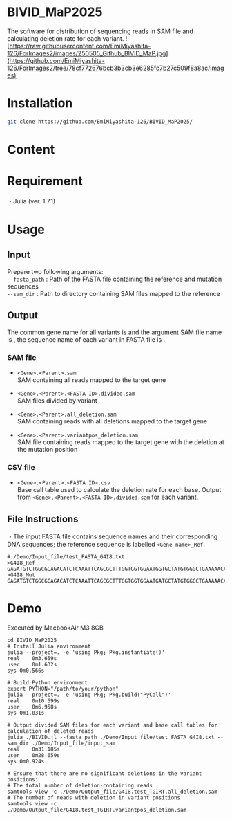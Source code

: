 # BIVID_MaP2025

The software for distribution of sequencing reads in SAM file and calculating deletion rate for each variant.
![https://raw.githubusercontent.com/EmiMiyashita-126/ForImages2/images/250505_Github_BIVID_MaP.jpg](https://github.com/EmiMiyashita-126/ForImages2/tree/78cf772676bcb3b3cb3e6285fc7b27c509f8a8ac/images)
# Installation 
```bash
git clone https://github.com/EmiMiyashita-126/BIVID_MaP2025/
```

# Content

# Requirement

・Julia (ver. 1.7.1)

# Usage
## Input

Prepare two  following arguments: <br>
  `--fasta_path` : Path of the FASTA file containing the reference and mutation sequences<br>
  `--sam_dir` : Path to directory containing SAM files mapped to the reference<br>


## Output
The common gene name for all variants is <Gene> and the argument SAM file name is <Parent>, the sequence name of each variant in FASTA file is <FASTA ID>. 
### SAM file

- `<Gene>.<Parent>.sam`  
  SAM containing all reads mapped to the target gene<br>

- `<Gene>.<Parent>.<FASTA ID>.divided.sam`  
  SAM files divided by variant

- `<Gene>.<Parent>.all_deletion.sam`  
  SAM containing reads with all deletions mapped to the target gene 

- `<Gene>.<Parent>.variantpos_deletion.sam`  
   SAM file containing reads mapped to the target gene with the deletion at the mutation position

### CSV file

- `<Gene>.<Parent>.<FASTA ID>.csv`  
  Base call table used to calculate the deletion rate for each base. Output from `<Gene>.<Parent>.<FASTA ID>.divided.sam` for each variant. 

## File Instructions
・The input FASTA file contains sequence names and their corresponding DNA sequences; the reference sequence is labelled 	`<Gene name>_Ref`.
```text
#./Demo/Input_file/test_FASTA_G4I8.txt
>G4I8_Ref
GAGATGTCTGGCGCAGACATCTCAAATTCAGCGCTTTGGTGGTGGAATGGTGCTATGTGGGCTGAAAAACAAATCGGGCTTCGGTCCGGTTC
>G4I8_Mut
GAGATGTCTGGCGCAGACATCTCAAATTCAGCGCTTTGGTGGTGGAATGATGCTATGTGGGCTGAAAAACAAATCGGGCTTCGGTCCGGTTC
```

# Demo
Executed by MacbookAir M3 8GB
```text
cd BIVID_MaP2025
# Install Julia environment
julia --project=. -e 'using Pkg; Pkg.instantiate()'
real	0m3.659s
user	0m1.632s
sys	0m0.566s

# Build Python environment
export PYTHON="/path/to/your/python"
julia --project=. -e 'using Pkg; Pkg.build("PyCall")'
real	0m10.599s
user	0m6.958s
sys	0m1.031s

# Output divided SAM files for each variant and base call tables for calculation of deleted reads
julia ./BIVID.jl --fasta_path ./Demo/Input_file/test_FASTA_G4I8.txt --sam_dir ./Demo/Input_file/input_sam
real	0m31.185s
user	0m28.659s
sys	0m0.924s

# Ensure that there are no significant deletions in the variant positions:
# The total number of deletion‐containing reads
samtools view -c ./Demo/Output_file/G4I8.test_TGIRT.all_deletion.sam
# The number of reads with deletion in variant positions
samtools view -c ./Demo/Output_file/G4I8.test_TGIRT.variantpos_deletion.sam
```

















